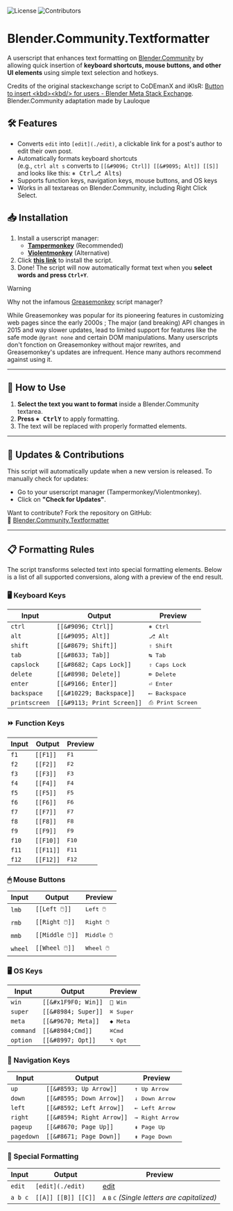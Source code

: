 ![License](https://img.shields.io/badge/license-GPL--3.0-blue.svg?style=for-the-badge) ![Contributors](https://img.shields.io/github/contributors/L0Lock/Blender.Community.Textformatter.svg?style=for-the-badge)

# Blender.Community.Textformatter

A userscript that enhances text formatting on [Blender.Community](https://blender.community/) by allowing quick insertion of **keyboard shortcuts, mouse buttons, and other UI elements** using simple text selection and hotkeys.

Credits of the original stackexchange script to CoDEmanX and iKlsR: [Button to insert &lt;kbd&gt;&lt;kbd&sol;&gt; for users - Blender Meta Stack Exchange](https://blender.meta.stackexchange.com/questions/388/button-to-insert-kbd-kbd-for-users).  
Blender.Community adaptation made by Lauloque

## 🛠 Features

- Converts `edit` into `[edit](./edit)`, a clickable link for a post's author to edit their own post.
- Automatically formats keyboard shortcuts  
  (e.g., `ctrl alt s` converts to `[[&#9096; Ctrl]] [[&#9095; Alt]] [[S]]` and looks like this: <kbd>&#9096; Ctrl</kbd><kbd>&#9095; Alt</kbd><kbd>s</kbd>)
- Supports function keys, navigation keys, mouse buttons, and OS keys
- Works in all textareas on Blender.Community, including Right Click Select.

## 📥 Installation

1. Install a userscript manager:
   - **[Tampermonkey](https://www.tampermonkey.net/)** (Recommended)
   - **[Violentmonkey](https://violentmonkey.github.io/)** (Alternative)
2. Click **[this link](https://raw.githubusercontent.com/L0Lock/Blender.Community.Textformatter/main/blender_community_textformatter.user.js)** to install the script.
3. Done! The script will now automatically format text when you **select words and press `Ctrl+Y`**.

> [!WARNING]  
> Why not the infamous [Greasemonkey](https://www.greasespot.net/) script manager?
> 
> While Greasemonkey was popular for its pioneering features in customizing web pages since the early 2000s ;
> The major (and breaking) API changes in 2015 and way slower updates, lead to limited support for features like the safe mode `@grant none` and certain DOM manipulations. Many userscripts don't fonction on Greasemonkey without major rewrites, and Greasemonkey's updates are infrequent. Hence many authors recommend against using it.

---

## 📝 How to Use

1. **Select the text you want to format** inside a Blender.Community textarea.
2. **Press <kbd>&#9096; Ctrl</kbd><kbd>Y</kbd>** to apply formatting.
3. The text will be replaced with properly formatted elements.

---

## 🔄 Updates & Contributions

This script will automatically update when a new version is released. To manually check for updates:
- Go to your userscript manager (Tampermonkey/Violentmonkey).
- Click on **"Check for Updates"**.

Want to contribute? Fork the repository on GitHub:  
🔗 [Blender.Community.Textformatter](https://github.com/L0Lock/Blender.Community.Textformatter)

---

## 📋 Formatting Rules

The script transforms selected text into special formatting elements. Below is a list of all supported conversions, along with a preview of the end result.

### **🖥 Keyboard Keys**
| Input        | Output                     | Preview                              |
|--------------|----------------------------|--------------------------------------|
| `ctrl`       | `[[&#9096; Ctrl]]`          | <kbd>&#9096; Ctrl</kbd>              |
| `alt`        | `[[&#9095; Alt]]`           | <kbd>&#9095; Alt</kbd>               |
| `shift`      | `[[&#8679; Shift]]`         | <kbd>&#8679; Shift</kbd>             |
| `tab`        | `[[&#8633; Tab]]`           | <kbd>&#8633; Tab</kbd>               |
| `capslock`   | `[[&#8682; Caps Lock]]`     | <kbd>&#8682; Caps Lock</kbd>         |
| `delete`     | `[[&#8998; Delete]]`        | <kbd>&#8998; Delete</kbd>            |
| `enter`      | `[[&#9166; Enter]]`         | <kbd>&#9166; Enter</kbd>             |
| `backspace`  | `[[&#10229; Backspace]]`    | <kbd>&#10229; Backspace</kbd>        |
| `printscreen`| `[[&#9113; Print Screen]]`  | <kbd>&#9113; Print Screen</kbd>      |

### **⏩ Function Keys**
| Input        | Output                     | Preview                              |
|--------------|----------------------------|--------------------------------------|
| `f1`         | `[[F1]]`                   | <kbd>F1</kbd>                        |
| `f2`         | `[[F2]]`                   | <kbd>F2</kbd>                        |
| `f3`         | `[[F3]]`                   | <kbd>F3</kbd>                        |
| `f4`         | `[[F4]]`                   | <kbd>F4</kbd>                        |
| `f5`         | `[[F5]]`                   | <kbd>F5</kbd>                        |
| `f6`         | `[[F6]]`                   | <kbd>F6</kbd>                        |
| `f7`         | `[[F7]]`                   | <kbd>F7</kbd>                        |
| `f8`         | `[[F8]]`                   | <kbd>F8</kbd>                        |
| `f9`         | `[[F9]]`                   | <kbd>F9</kbd>                        |
| `f10`        | `[[F10]]`                  | <kbd>F10</kbd>                       |
| `f11`        | `[[F11]]`                  | <kbd>F11</kbd>                       |
| `f12`        | `[[F12]]`                  | <kbd>F12</kbd>                       |

### **🖱 Mouse Buttons**
| Input        | Output                     | Preview                              |
|--------------|----------------------------|--------------------------------------|
| `lmb`        | `[[Left 🖱️]]`              | <kbd>Left 🖱️</kbd>                   |
| `rmb`        | `[[Right 🖱️]]`             | <kbd>Right 🖱️</kbd>                  |
| `mmb`        | `[[Middle 🖱️]]`            | <kbd>Middle 🖱️</kbd>                 |
| `wheel`      | `[[Wheel 🖱️]]`             | <kbd>Wheel 🖱️</kbd>                  |

### **🖥 OS Keys**
| Input        | Output                     | Preview                              |
|--------------|----------------------------|--------------------------------------|
| `win`        | `[[&#x1F9F0; Win]]`         | <kbd>&#x1F9F0; Win</kbd>             |
| `super`      | `[[&#8984; Super]]`         | <kbd>&#8984; Super</kbd>             |
| `meta`       | `[[&#9670; Meta]]`          | <kbd>&#9670; Meta</kbd>              |
| `command`    | `[[&#8984;Cmd]]`            | <kbd>&#8984;Cmd</kbd>                |
| `option`     | `[[&#8997; Opt]]`           | <kbd>&#8997; Opt</kbd>               |

### **🔼 Navigation Keys**
| Input        | Output                     | Preview                              |
|--------------|----------------------------|--------------------------------------|
| `up`         | `[[&#8593; Up Arrow]]`      | <kbd>&#8593; Up Arrow</kbd>          |
| `down`       | `[[&#8595; Down Arrow]]`    | <kbd>&#8595; Down Arrow</kbd>        |
| `left`       | `[[&#8592; Left Arrow]]`    | <kbd>&#8592; Left Arrow</kbd>        |
| `right`      | `[[&#8594; Right Arrow]]`   | <kbd>&#8594; Right Arrow</kbd>       |
| `pageup`     | `[[&#8670; Page Up]]`       | <kbd>&#8670; Page Up</kbd>           |
| `pagedown`   | `[[&#8671; Page Down]]`     | <kbd>&#8671; Page Down</kbd>         |

### **📌 Special Formatting**
| Input        | Output                     | Preview                              |
|--------------|----------------------------|--------------------------------------|
| `edit`       | `[edit](./edit)`            | [edit](./edit)                       |
| `a b c`      | `[[A]] [[B]] [[C]]`         | <kbd>A</kbd> <kbd>B</kbd> <kbd>C</kbd> _(Single letters are capitalized)_ |
